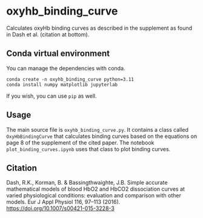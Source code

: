 # oxyhb_binding_curve
Calculates oxyHb binding curves as described in the supplement as found in Dash et al. (citation at bottom).

## Conda virtual environment

You can manage the dependencies with conda.

```
conda create -n oxyhb_binding_curve python=3.11
conda install numpy matplotlib jupyterlab
```

If you wish, you can use `pip` as well.

## Usage

The main source file is `oxyhb_binding_curve.py`. It contains a class called `OxyHbBindingCurve` that calculates binding curves based on the equations on page 8 of the supplement of the cited paper. The notebook `plot_binding_curves.ipynb` uses that class to plot binding curves.

## Citation

Dash, R.K., Korman, B. & Bassingthwaighte, J.B. Simple accurate mathematical models of blood HbO2 and HbCO2 dissociation curves at varied physiological conditions: evaluation and comparison with other models. Eur J Appl Physiol 116, 97–113 (2016). https://doi.org/10.1007/s00421-015-3228-3
